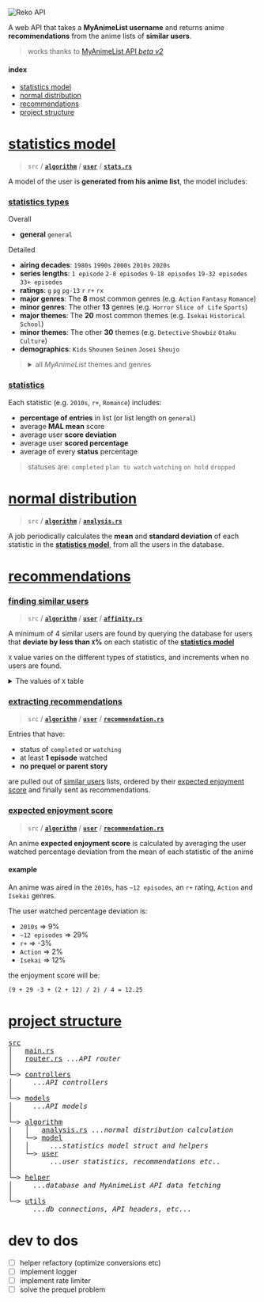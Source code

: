 ![Reko API](https://github.com/9elt/Reko/blob/readme-media/reko-logo.png)

A web API that takes a **MyAnimeList username** and returns anime **recommendations** from the anime lists of **similar users**.

> works thanks to [MyAnimeList API *beta v2*](https://myanimelist.net/apiconfig/references/api/v2)

#### index
* [statistics model](#statistics-model)
* [normal distribution](#normal-distribution)
* [recommendations](#recommendations)
* [project structure](#project-structure)

# [statistics model](#statistics-model)
> `src` / [**`algorithm`**](src/algorithm) / [**`user`**](src/algorithm/user) / [**`stats.rs`**](src/algorithm/user/stats.rs)

A model of the user is **generated from his anime list**, the model includes:

### [statistics types](#statistics-types)

Overall
* **general** `general`

Detailed
* **airing decades**: `1980s` `1990s` `2000s` `2010s` `2020s`
* **series lengths**: `1 episode` `2-8 episodes` `9-18 episodes` `19-32 episodes` `33+ episodes`
* **ratings**: `g` `pg` `pg-13` `r` `r+` `rx`
* **major genres**: The **8** most common genres (e.g. `Action` `Fantasy` `Romance`)
* **minor genres**: The other **13** genres (e.g. `Horror` `Slice of Life` `Sports`)
* **major themes**: The **20** most common themes (e.g. `Isekai` `Historical` `School`)
* **minor themes**: The other **30** themes (e.g. `Detective` `Showbiz` `Otaku Culture`)
* **demographics**: `Kids` `Shounen` `Seinen` `Josei` `Shoujo`

<blockquote><details><summary>all <i>MyAnimeList</i> themes and genres</summary>

#### MAJOR Genres
[**`Action`**](https://myanimelist.net/anime/genre/1) [**`Adventure`**](https://myanimelist.net/anime/genre/2) [**`Comedy`**](https://myanimelist.net/anime/genre/4) [**`Drama`**](https://myanimelist.net/anime/genre/8) [**`Fantasy`**](https://myanimelist.net/anime/genre/10) [**`Romance`**](https://myanimelist.net/anime/genre/22) [**`Sci Fi`**](https://myanimelist.net/anime/genre/24) [**`Supernatural`**](https://myanimelist.net/anime/genre/37)

#### minor Genres
[**`Avant Garde`**](https://myanimelist.net/anime/genre/5) [**`Award Winning`**](https://myanimelist.net/anime/genre/46) [**`Boys Love`**](https://myanimelist.net/anime/genre/28) [**`Girls Love`**](https://myanimelist.net/anime/genre/26) [**`Gourmet`**](https://myanimelist.net/anime/genre/47) [**`Horror`**](https://myanimelist.net/anime/genre/14) [**`Mystery`**](https://myanimelist.net/anime/genre/7) [**`Slice of Life`**](https://myanimelist.net/anime/genre/36) [**`Sports`**](https://myanimelist.net/anime/genre/30) [**`Suspense`**](https://myanimelist.net/anime/genre/41) [**`Ecchi`**](https://myanimelist.net/anime/genre/9) [**`Erotica`**](https://myanimelist.net/anime/genre/49) [**`Hentai`**](https://myanimelist.net/anime/genre/12) 

#### MAJOR Themes
[**`Adult Cast`**](https://myanimelist.net/anime/genre/50) [**`Gag Humor`**](https://myanimelist.net/anime/genre/57) [**`Gore`**](https://myanimelist.net/anime/genre/58) [**`Harem`**](https://myanimelist.net/anime/genre/35) [**`Historical`**](https://myanimelist.net/anime/genre/13) [**`Isekai`**](https://myanimelist.net/anime/genre/62) [**`Iyashikei`**](https://myanimelist.net/anime/genre/63) [**`Love Polygon`**](https://myanimelist.net/anime/genre/64) [**`Martial Arts`**](https://myanimelist.net/anime/genre/17) [**`Mecha`**](https://myanimelist.net/anime/genre/18) [**`Military`**](https://myanimelist.net/anime/genre/38) [**`Music`**](https://myanimelist.net/anime/genre/19) [**`Mythology`**](https://myanimelist.net/anime/genre/6) [**`Parody`**](https://myanimelist.net/anime/genre/20) [**`Psychological`**](https://myanimelist.net/anime/genre/40) [**`School`**](https://myanimelist.net/anime/genre/23) [**`Super Power`**](https://myanimelist.net/anime/genre/31) [**`Survival`**](https://myanimelist.net/anime/genre/76) [**`Time Travel`**](https://myanimelist.net/anime/genre/78) [**`Vampire`**](https://myanimelist.net/anime/genre/32)   

#### minor Themes
[**`Anthropomorphic`**](https://myanimelist.net/anime/genre/51) [**`CGDCT`**](https://myanimelist.net/anime/genre/52) [**`Childcare`**](https://myanimelist.net/anime/genre/53) [**`Combat Sports`**](https://myanimelist.net/anime/genre/54) [**`Crossdressing`**](https://myanimelist.net/anime/genre/81) [**`Delinquents`**](https://myanimelist.net/anime/genre/55) [**`Detective`**](https://myanimelist.net/anime/genre/39) [**`Educational`**](https://myanimelist.net/anime/genre/56) [**`High Stakes Game`**](https://myanimelist.net/anime/genre/59) [**`Idols Female`**](https://myanimelist.net/anime/genre/60) [**`Idols Male`**](https://myanimelist.net/anime/genre/61) [**`Magical Sex Shift`**](https://myanimelist.net/anime/genre/65) [**`Mahou Shoujo`**](https://myanimelist.net/anime/genre/66) [**`Medical`**](https://myanimelist.net/anime/genre/67) [**`Organized Crime`**](https://myanimelist.net/anime/genre/68) [**`Otaku Culture`**](https://myanimelist.net/anime/genre/69) [**`Performing Arts`**](https://myanimelist.net/anime/genre/70) [**`Pets`**](https://myanimelist.net/anime/genre/71) [**`Racing`**](https://myanimelist.net/anime/genre/3) [**`Reincarnation`**](https://myanimelist.net/anime/genre/72) [**`Reverse Harem`**](https://myanimelist.net/anime/genre/73) [**`Romantic Subtext`**](https://myanimelist.net/anime/genre/74) [**`Samurai`**](https://myanimelist.net/anime/genre/21) [**`Showbiz`**](https://myanimelist.net/anime/genre/75) [**`Space`**](https://myanimelist.net/anime/genre/29) [**`Strategy Game`**](https://myanimelist.net/anime/genre/11) [**`Team Sports`**](https://myanimelist.net/anime/genre/77) [**`Video Game`**](https://myanimelist.net/anime/genre/79) [**`Visual Arts`**](https://myanimelist.net/anime/genre/80) [**`Workplace`**](https://myanimelist.net/anime/genre/48) 

<br>

*buttons link to respective MyAnimeList genre/theme page*
</details></blockquote>

### [statistics](#statistics)

Each statistic (e.g. `2010s`, `r+`, `Romance`) includes:
* **percentage of entries** in list (or list length on `general`)
* average **MAL mean** score
* average user **score deviation**
* average user **scored percentage**
* average of every **status** percentage

> statuses are: `completed` `plan to watch` `watching` `on hold` `dropped`

# [normal distribution](#normal-distribution)
> `src` / [**`algorithm`**](src/algorithm) / [**`analysis.rs`**](src/algorithm/analysis.rs)

A job periodically calculates the **mean** and **standard deviation** of each statistic in the **[statistics model](#statistics-model)**, from all the users in the database.

# [recommendations](#recommendations)

### [finding similar users](#finding-similar-users)
> `src` / [**`algorithm`**](src/algorithm) / [**`user`**](src/algorithm/user) / [**`affinity.rs`**](src/algorithm/user/affinity.rs)

A minimum of 4 similar users are found by querying the database for users that **deviate by less than `X`%** on each statistic of the **[statistics model](#statistics-model)** 

`X` value varies on the different types of statistics, and increments when no users are found.
<details><summary>The values of <code>X</code> table</summary>

| value of `X`   | perc | mean score | score dev | scored perc | ...statuses |
|----------------|------|------------|-----------|-------------|-------------|
| general        |      | 2.5c       | 8c        | 8c          | 8c          |
| airing decades | 3c   | 7.5c       | 24c       | 24c         | 24c         |
| series length  | 3c   | 7.5c       | 24c       | 24c         | 24c         |
| ratings        | 3c   | 7.5c       | 24c       | 24c         | 24c         |
| major genres   | 4c   | 10c        | 32c       | 32c         | 32c         |
| minor genres   | 5c   | 12.5c      | 40c       | 40c         | 40c         |
| major themes   | 4c   | 10c        | 32c       | 32c         | 32c         |
| minor themes   | 5c   | 12.5c      | 40c       | 40c         | 40c         |
| demographics   | 4c   | 10c        | 32c       | 32c         | 32c         |

**`c`** = **250,000** / **number of users** in the database
</details>

### [extracting recommendations](#extracting-recommendations)
> `src` / [**`algorithm`**](src/algorithm) / [**`user`**](src/algorithm/user) / [**`recommendation.rs`**](src/algorithm/user/recommendation.rs)

Entries that have:
* status of `completed` or `watching` 
* at least **1 episode** watched
* **no prequel or parent story**

are pulled out of [similar users](#finding-similar-users) lists, ordered by their [expected enjoyment score](#expected-enjoyment-score) and finally sent as recommendations.

### [expected enjoyment score](#expected-enjoyment-score)
> `src` / [**`algorithm`**](src/algorithm) / [**`user`**](src/algorithm/user) / [**`recommendation.rs`**](src/algorithm/user/recommendation.rs)

An anime **expected enjoyment score** is calculated by averaging the user watched percentage deviation from the mean of each statistic of the anime

#### example

An anime was aired in the `2010s`, has `~12 episodes`, an `r+` rating, `Action` and `Isekai` genres.

The user watched percentage deviation is: 
* `2010s` => 9%
* `~12 episodes` => 29%
* `r+` => -3%
* `Action` => 2%
* `Isekai` => 12%

the enjoyment score will be:
```
(9 + 29 -3 + (2 + 12) / 2) / 4 = 12.25
```

# [project structure](#project-structure)

<pre>
<a href="src/">src</a>
│   <a href="src/main.rs">main.rs</a>
│   <a href="src/router.rs">router.rs</a> <i>...API router</i>
│
└─> <a href="src/controllers">controllers</a>
│     <i>...API controllers</i>
│
└─> <a href="src/models">models</a>
│     <i>...API models</i>
│
└─> <a href="src/algorithm">algorithm</a>
|   │   <a href="src/algorithm/analysis.rs">analysis.rs</a> <i>...normal distribution calculation</i>
│   └─> <a href="src/algorithm/model">model</a>
│   │     <i>...statistics model struct and helpers</i>
│   └─> <a href="src/algorithm/user">user</a>
│         <i>...user statistics, recommendations etc..</i>
│
└─> <a href="src/helper">helper</a>
│     <i>...database and MyAnimeList API data fetching</i>
│
└─> <a href="src/utils">utils</a>
      <i>...db connections, API headers, etc...</i>
</pre>

# dev to dos
- [ ] helper refactory (optimize conversions etc)  
- [ ] implement logger
- [ ] implement rate limiter
- [ ] solve the prequel problem
